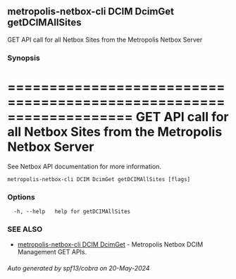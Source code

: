 ## metropolis-netbox-cli DCIM DcimGet getDCIMAllSites

GET API call for all Netbox Sites from the Metropolis Netbox Server

### Synopsis


===================================================================
GET API call for all Netbox Sites from the Metropolis Netbox Server
===================================================================

See Netbox API documentation for more information.

```
metropolis-netbox-cli DCIM DcimGet getDCIMAllSites [flags]
```

### Options

```
  -h, --help   help for getDCIMAllSites
```

### SEE ALSO

* [metropolis-netbox-cli DCIM DcimGet](metropolis-netbox-cli_DCIM_DcimGet.md)	 - Metropolis Netbox DCIM Management GET APIs.

###### Auto generated by spf13/cobra on 20-May-2024
